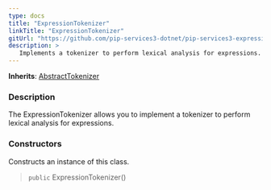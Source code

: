 ```yaml
---
type: docs
title: "ExpressionTokenizer"
linkTitle: "ExpressionTokenizer"
gitUrl: "https://github.com/pip-services3-dotnet/pip-services3-expressions-dotnet"
description: > 
   Implements a tokenizer to perform lexical analysis for expressions.
---
```


**Inherits**: [AbstractTokenizer](../../../tokenizers/abstract_tokenizer)

### Description

The ExpressionTokenizer allows you to implement a tokenizer to perform lexical analysis for expressions.  


### Constructors
Constructs an instance of this class.

> `public` ExpressionTokenizer()

